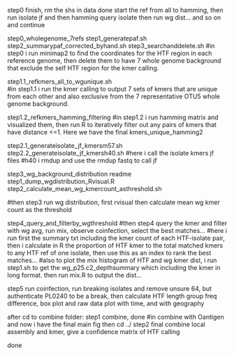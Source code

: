step0 finish, rm the shs in data done
start the ref from all to hamming, 
then run isolate jf and then hamming query isolate then run wg dist... and so on 
and continue

step0_wholegenome_7refs 
	step1_generatepaf.sh                  step2_summarypaf_corrected_byhand.sh  step3_searchanddelete.sh
#in step0 i run minimap2 to find the coordinates for the HTF region in each reference genome, then delete them to have 7 whole genome background that exclude the self HTF region for the kmer calling.

step1.1_refkmers_all_to_wgunique.sh  
#in step1.1 i run the kmer calling to output 7 sets of kmers that are unique from each other and also exclusive from the 7 representative OTU5 whole genome background.
 
step1.2_refkmers_hamming_filtering
#in step1.2 i run hamming matrix and visualized them, then run R to iteratively filter out any pairs of kmers that have distance <=1. Here we have the final kmers_unique_hamming2

step2.1_generateisolate_jf_kmersm57.sh
step2.2_generateisolate_jf_kmersh40.sh
#here i call the isolate kmers jf files
#h40 i rmdup and use the rmdup fastq to call jf

step3_wg_background_distribution
readme  step1_dump_wgdistribution_Rvisual.R  step2_calculate_mean_wg_kmercount_asthreshold.sh

#then step3 run wg distribution, first rvisual then calculate mean wg kmer count as the threshold

step4_query_and_filterby_wgthreshold
#then step4 query the kmer and filter with wg avg, run mix, observe coinfection, select the best matches...
#here i run first the summary txt including the kmer count of each HTF-isolate pair, then i calculate in R the proportion of HTF kmer to the total matched kmers to any HTF ref of one isolate, then use this as an index to rank the best matches... 
#also to plot the mix histogram of HTF and wg kmer dist, i run step1.sh to get the wg_p25.c2_depthsummary which including the kmer in long format. then run mix.R to output the dist...

step5 run coinfection, run breaking isolates and remove unsure 64, but authenticate PL0240 to be a break, then calculate HTF length group freq difference, box plot and raw data plot with time, and with geography

after cd to combine folder:
step1 combine, done
#in combine with Oantigen and now i have the final main fig
then cd ../
step2 final combine local assembly and kmer, give a confidence matrix of HTF calling

done
